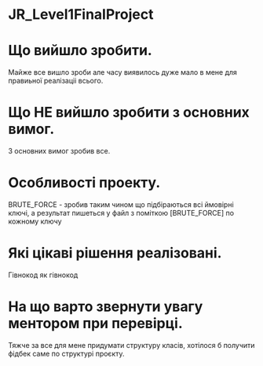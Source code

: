 # JR_Level1FinalProject
# Що вийшло зробити.
  Майже все вишло зроби але часу виявилось дуже мало в мене для правиьної реалізаціі всього.
# Що НЕ вийшло зробити з основних вимог.
  З основних вимог зробив все.
# Особливості проекту.
  BRUTE_FORCE - зробив таким чином що підбіраються всі ймовірні ключі, а результат пишеться у файл з поміткою [BRUTE_FORCE] по кожному ключу
# Які цікаві рішення реалізовані.
  Гівнокод як гівнокод   
# На що варто звернути увагу ментором при перевірці.
  Тяжче за все для мене придумати структуру класів, хотілося б получити фідбек саме по структурі проєкту.
